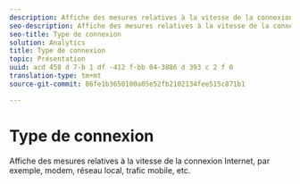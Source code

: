 ```yaml
---
description: Affiche des mesures relatives à la vitesse de la connexion Internet, par exemple, modem, réseau local, trafic mobile, etc.
seo-description: Affiche des mesures relatives à la vitesse de la connexion Internet, par exemple, modem, réseau local, trafic mobile, etc.
seo-title: Type de connexion
solution: Analytics
title: Type de connexion
topic: Présentation
uuid: acd 458 d 7-b 1 df -412 f-bb 04-3886 d 393 c 2 f 0
translation-type: tm+mt
source-git-commit: 86fe1b3650100a05e52fb2102134fee515c871b1

---
```



# Type de connexion

Affiche des mesures relatives à la vitesse de la connexion Internet, par exemple, modem, réseau local, trafic mobile, etc.


